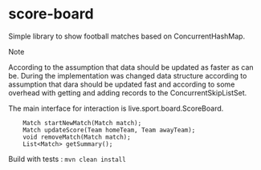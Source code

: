 # score-board

Simple library to show football matches based on ConcurrentHashMap.

> [!NOTE]
> According to the assumption that data should be updated as faster as can be.
During the implementation was changed data structure according to assumption that dara should be updated fast 
and according to some overhead with getting and adding records to the ConcurrentSkipListSet.

The main interface for interaction is live.sport.board.ScoreBoard.
```
    Match startNewMatch(Match match);
    Match updateScore(Team homeTeam, Team awayTeam);
    void removeMatch(Match match);
    List<Match> getSummary();
```



Build with tests :
```mvn clean install```